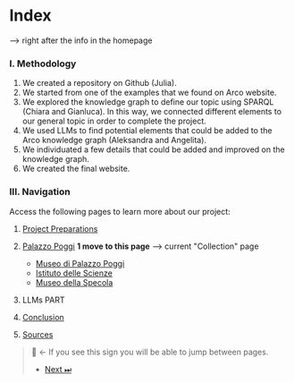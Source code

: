 # Index
--> right after the info in the homepage 

### I. Methodology
1. We created a repository on Github (Julia).
2. We started from one of the examples that we found on Arco website.
3. We explored the knowledge graph to define our topic using SPARQL (Chiara and Gianluca). In this way, we connected different elements to our general topic in order to complete the project.
4. We used LLMs to find potential elements that could be added to the Arco knowledge graph (Aleksandra and Angelita).
5. We individuated a few details that could be added and improved on the knowledge graph.
6. We created the final website.

### III. Navigation
Access the following pages to learn more about our project:

1. [Project Preparations](Project-Prep.md)

2. [Palazzo Poggi](Poggi.md) **1 move to this page** --> current "Collection" page
    - [Museo di Palazzo Poggi](LINK) 
    -  [Istituto delle Scienze](Scienze.md) 
    - [Museo della Specola](Specola.md)
  
3. LLMs PART
  
4. [Conclusion](Conslusion.md)
5. [Sources](Sources.md)


> 🧭 ← If you see this sign you will be able to jump between pages.
>
> - [Next ⏭](Project-Prep.md) 

